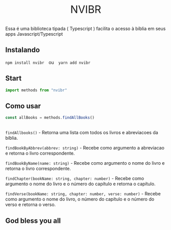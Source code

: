 <meta lang="pt-BR">
<p align="center" style="font-size:32px;">NVIBR</p>



<p>Essa é uma biblioteca tipada ( Typescript ) facilita o acesso à bíblia em seus apps Javascript/Typescript</p>

## Instalando

`npm install nvibr` <span style="margin: 0 10px 0" >ou</span> `yarn add nvibr`

## Start

```js
import methods from "nvibr"
```
 ## Como usar

 ```js
 const allBooks = methods.findAllBooks()
 ```

<div style="margin-top:30px" ></div>

`findAllbooks()` - Retorna uma lista com todos os livros e abreviacoes da bíblia.

`findBookByAbbrev(abbrev: string)` - Recebe como argumento a abreviacao e retorna o livro correspondente.

`findBookByName(name: string)` - Recebe como argumento o nome do livro e retorna o livro correspondente.

`findChapter(bookName: string, chapter: number)` - Recebe como argumento o nome do livro e o número do capítulo e retorna o capítulo.

`findVerse(bookName: string, chapter: number, verse: number)` - Recebe como argumento o nome do livro, o número do capítulo e o número do verso e retorna o verso.

## God bless you all
